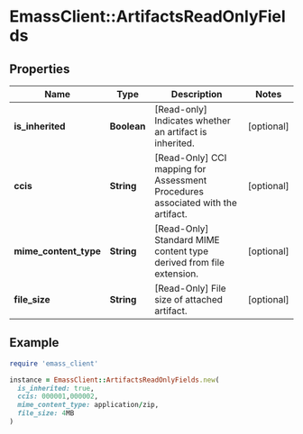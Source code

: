 # EmassClient::ArtifactsReadOnlyFields

## Properties

| Name | Type | Description | Notes |
| ---- | ---- | ----------- | ----- |
| **is_inherited** | **Boolean** | [Read-only] Indicates whether an artifact is inherited. | [optional] |
| **ccis** | **String** | [Read-Only] CCI mapping for Assessment Procedures associated with the artifact. | [optional] |
| **mime_content_type** | **String** | [Read-Only] Standard MIME content type derived from file extension. | [optional] |
| **file_size** | **String** | [Read-Only] File size of attached artifact. | [optional] |

## Example

```ruby
require 'emass_client'

instance = EmassClient::ArtifactsReadOnlyFields.new(
  is_inherited: true,
  ccis: 000001,000002,
  mime_content_type: application/zip,
  file_size: 4MB
)
```

